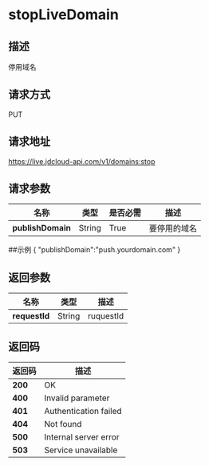 # stopLiveDomain


## 描述
停用域名

## 请求方式
PUT

## 请求地址
https://live.jdcloud-api.com/v1/domains:stop


## 请求参数
|名称|类型|是否必需|描述|
|---|---|---|---|
|**publishDomain**|String|True|要停用的域名|

##示例
    {
        "publishDomain":"push.yourdomain.com"
    }

## 返回参数
|名称|类型|描述|
|---|---|---|
|**requestId**|String|ruquestId|


## 返回码
|返回码|描述|
|---|---|
|**200**|OK|
|**400**|Invalid parameter|
|**401**|Authentication failed|
|**404**|Not found|
|**500**|Internal server error|
|**503**|Service unavailable|
